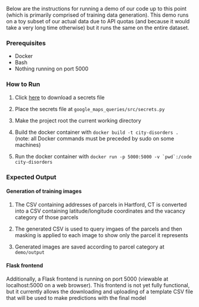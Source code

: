 Below are the instructions for running a demo of our code up to this point (which is primarily comprised of training data generation). This demo runs on a toy subset of our actual data due to API quotas (and because it would take a very long time otherwise) but it runs the same on the entire dataset.

### Prerequisites
* Docker
* Bash
* Nothing running on port 5000

### How to Run
1. Click [here](https://drive.google.com/file/d/19N8zhbAH3InMox-lb90q4_4MTJtyzY-t/view?usp=sharing) to download a secrets file

2. Place the secrets file at `google_maps_queries/src/secrets.py`

3. Make the project root the current working directory

4. Build the docker container with `docker build -t city-disorders .` (note: all Docker commands must be preceded by sudo on some machines)

5. Run the docker container with ``docker run -p 5000:5000 -v `pwd`:/code city-disorders``

### Expected Output
#### Generation of training images
1. The CSV containing addresses of parcels in Hartford, CT is converted into a CSV containing latitude/longitude coordinates and the vacancy category of those parcels

2. The generated CSV is used to query imgaes of the parcels and then masking is applied to each image to show only the parcel it represents

3. Generated images are saved according to parcel category at `demo/output`

#### Flask frontend
Additionally, a Flask frontend is running on port 5000 (viewable at localhost:5000 on a web browser). This frontend is not yet fully functional, but it currently allows the downloading and uploading of a template CSV file that will be used to make predictions with the final model
